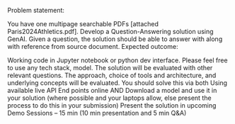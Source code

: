 Problem statement:

You have one multipage searchable PDFs [attached Paris2024Athletics.pdf]. Develop a Question-Answering solution using GenAI. Given a question, the solution should be able to answer with along with reference from source document. 
Expected outcome:

Working code in Jupyter notebook or python dev interface. Please feel free to use any tech stack, model. The solution will be evaluated with other relevant questions. The approach, choice of tools and architecture, and underlying concepts will be evaluated.
You should solve this via both
Using available live API End points online AND
Download a model and use it in your solution (where possible and your laptops allow, else present the process to do this in your submission)
Present the solution in upcoming Demo Sessions – 15 min (10 min presentation and 5 min Q&A)
